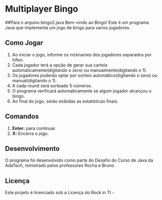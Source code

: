 # Multiplayer Bingo
##Para o arquivo bingo2.java
Bem-vindo ao Bingo! Este é um programa Java que implementa um jogo de bingo para varios jogadores. 

## Como Jogar
1. Ao iniciar o jogo, informe os nicknames dos jogadores separados por hífen.
2. Cada jogador terá a opção de gerar sua cartela automaticamente(digitando o zero) ou manualmente(digitando o 1).
3. Os jogadores poderão optar por sorteio automático(digitando o zero) ou manual(digitando o 1).
4. A cada round será sorteado 5 números.
4. O programa verificará automaticamente se algum jogador alcançou o bingo.
5. Ao final do jogo, serão exibidas as estatísticas finais.

## Comandos
1. **Enter:** para continuar.
2. **X:** Encerra o jogo.

## Desenvolvimento
O programa foi desenvolvido como parte do Desafio do Curso de Java da AdaTech, ministrado pelos professores Rocha e Bruno.

## Licença
Este projeto é licenciado sob a Licença do Rock in TI -
